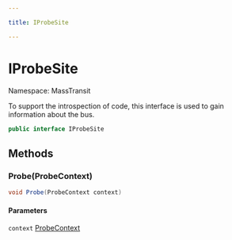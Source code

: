 ```yaml
---

title: IProbeSite

---
```


# IProbeSite

Namespace: MassTransit

To support the introspection of code, this interface is used to gain
 information about the bus.

```csharp
public interface IProbeSite
```

## Methods

### **Probe(ProbeContext)**

```csharp
void Probe(ProbeContext context)
```

#### Parameters

`context` [ProbeContext](../masstransit/probecontext)<br/>

